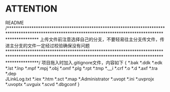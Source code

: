 # ATTENTION
 README
/*************************************************************************************************************************************************************
上传文件前注意选择自己的分支，不要轻易往主分支传文件，传进主分支的文件一定经过校验确保没有问题
*************************************************************************************************************************************************************/
项目拖入时加入.gitignore文件，内容如下
{
*.bak
*.ddk
*.edk
*.lst
*.lnp
*.mpf
*.mpj
*.obj
*.omf
*.plg
*.rpt
*.tmp
*.__i
*.crf
*.o
*.d
*.axf
*.tra
*.dep          
JLinkLog.txt
*.iex
*.htm
*.sct
*.map
*.Administrator
*.uvopt
*.ini
*.uvprojx
*.uvoptx
*.uvguix
*.scvd
*.dbgconf
}
